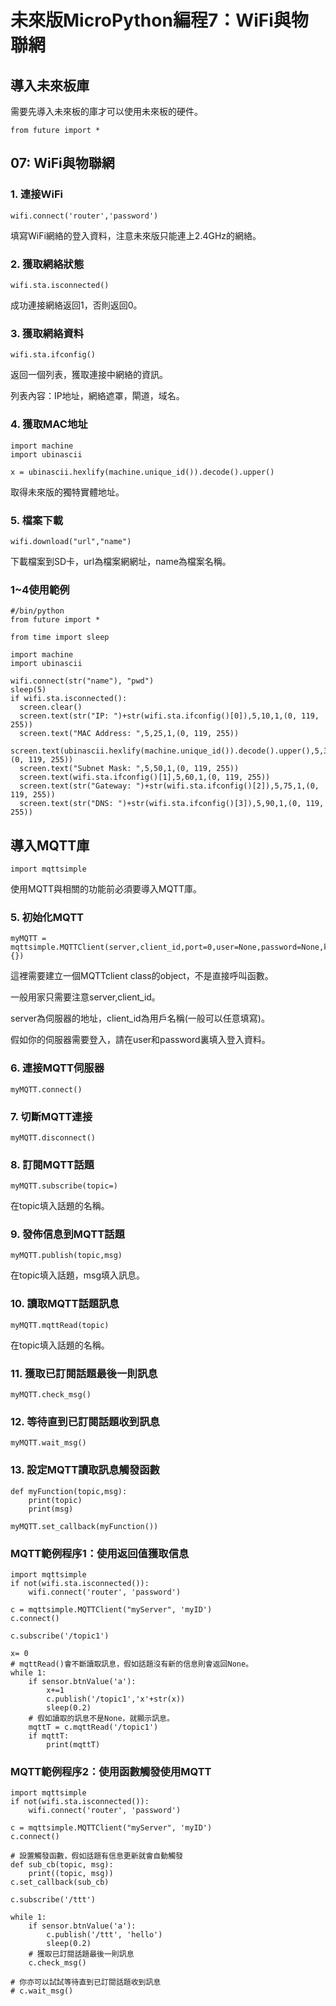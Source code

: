 # 未來版MicroPython編程7：WiFi與物聯網

## 導入未來板庫

需要先導入未來板的庫才可以使用未來板的硬件。

    from future import *
    
## 07:  WiFi與物聯網

### 1. 連接WiFi

    wifi.connect('router','password')
    
填寫WiFi網絡的登入資料，注意未來版只能連上2.4GHz的網絡。

### 2. 獲取網絡狀態

    wifi.sta.isconnected()
    
成功連接網絡返回1，否則返回0。

### 3. 獲取網絡資料

    wifi.sta.ifconfig()
    
返回一個列表，獲取連接中網絡的資訊。

列表內容：IP地址，網絡遮罩，閘道，域名。
    
### 4. 獲取MAC地址
    
    import machine
    import ubinascii

    x = ubinascii.hexlify(machine.unique_id()).decode().upper()
    
取得未來版的獨特實體地址。

### 5. 檔案下載

    wifi.download("url","name")

下載檔案到SD卡，url為檔案網網址，name為檔案名稱。

### 1~4使用範例

    #/bin/python
    from future import *

    from time import sleep
    
    import machine
    import ubinascii

    wifi.connect(str("name"), "pwd")
    sleep(5)
    if wifi.sta.isconnected():
      screen.clear()
      screen.text(str("IP: ")+str(wifi.sta.ifconfig()[0]),5,10,1,(0, 119, 255))
      screen.text("MAC Address: ",5,25,1,(0, 119, 255))
      screen.text(ubinascii.hexlify(machine.unique_id()).decode().upper(),5,35,1,(0, 119, 255))
      screen.text("Subnet Mask: ",5,50,1,(0, 119, 255))
      screen.text(wifi.sta.ifconfig()[1],5,60,1,(0, 119, 255))
      screen.text(str("Gateway: ")+str(wifi.sta.ifconfig()[2]),5,75,1,(0, 119, 255))
      screen.text(str("DNS: ")+str(wifi.sta.ifconfig()[3]),5,90,1,(0, 119, 255))

## 導入MQTT庫

    import mqttsimple
    
使用MQTT與相關的功能前必須要導入MQTT庫。
    
### 5. 初始化MQTT

    myMQTT = mqttsimple.MQTTClient(server,client_id,port=0,user=None,password=None,keepalive=0,ssl=False,ssl_params={})

這裡需要建立一個MQTTclient class的object，不是直接呼叫函數。

一般用家只需要注意server,client_id。

server為伺服器的地址，client_id為用戶名稱(一般可以任意填寫)。

假如你的伺服器需要登入，請在user和password裏填入登入資料。
    
    
### 6. 連接MQTT伺服器

    myMQTT.connect()

### 7. 切斷MQTT連接

    myMQTT.disconnect()
    
### 8. 訂閱MQTT話題
    
    myMQTT.subscribe(topic=)
    
在topic填入話題的名稱。

### 9. 發佈信息到MQTT話題

    myMQTT.publish(topic,msg)
    
在topic填入話題，msg填入訊息。

### 10. 讀取MQTT話題訊息

    myMQTT.mqttRead(topic)

在topic填入話題的名稱。

### 11. 獲取已訂閱話題最後一則訊息

    myMQTT.check_msg()
    
### 12. 等待直到已訂閱話題收到訊息

    myMQTT.wait_msg()
    
### 13. 設定MQTT讀取訊息觸發函數


    def myFunction(topic,msg):
        print(topic)
        print(msg)

    myMQTT.set_callback(myFunction())

### MQTT範例程序1：使用返回值獲取信息
    
    import mqttsimple
    if not(wifi.sta.isconnected()):
        wifi.connect('router', 'password') 
    
    c = mqttsimple.MQTTClient("myServer", 'myID')
    c.connect() 

    c.subscribe('/topic1')
    
    x= 0
    # mqttRead()會不斷讀取訊息，假如話題沒有新的信息則會返回None。
    while 1:
        if sensor.btnValue('a'):
            x+=1
            c.publish('/topic1','x'+str(x))
            sleep(0.2)
        # 假如讀取的訊息不是None，就顯示訊息。
        mqttT = c.mqttRead('/topic1')
        if mqttT:
            print(mqttT)

### MQTT範例程序2：使用函數觸發使用MQTT

    import mqttsimple
    if not(wifi.sta.isconnected()):
        wifi.connect('router', 'password') 
    
    c = mqttsimple.MQTTClient("myServer", 'myID')
    c.connect() 
    
    # 設置觸發函數，假如話題有信息更新就會自動觸發
    def sub_cb(topic, msg):
        print((topic, msg))   
    c.set_callback(sub_cb)
        
    c.subscribe('/ttt')
    
    while 1:
        if sensor.btnValue('a'):
            c.publish('/ttt', 'hello')
            sleep(0.2)
        # 獲取已訂閱話題最後一則訊息
        c.check_msg()
    
    # 你亦可以試試等待直到已訂閱話題收到訊息
    # c.wait_msg()
